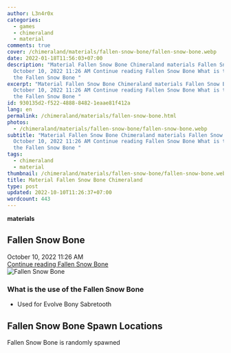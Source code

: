 ```yaml
---
author: L3n4r0x
categories:
  - games
  - chimeraland
  - material
comments: true
cover: /chimeraland/materials/fallen-snow-bone/fallen-snow-bone.webp
date: 2022-01-18T11:56:03+07:00
description: "Material Fallen Snow Bone Chimeraland materials Fallen Snow Bone
  October 10, 2022 11:26 AM Continue reading Fallen Snow Bone What is the use of
  the Fallen Snow Bone "
excerpt: "Material Fallen Snow Bone Chimeraland materials Fallen Snow Bone
  October 10, 2022 11:26 AM Continue reading Fallen Snow Bone What is the use of
  the Fallen Snow Bone "
id: 930135d2-f522-4888-8482-1eaae81f412a
lang: en
permalink: /chimeraland/materials/fallen-snow-bone.html
photos:
  - /chimeraland/materials/fallen-snow-bone/fallen-snow-bone.webp
subtitle: "Material Fallen Snow Bone Chimeraland materials Fallen Snow Bone
  October 10, 2022 11:26 AM Continue reading Fallen Snow Bone What is the use of
  the Fallen Snow Bone "
tags:
  - chimeraland
  - material
thumbnail: /chimeraland/materials/fallen-snow-bone/fallen-snow-bone.webp
title: Material Fallen Snow Bone Chimeraland
type: post
updated: 2022-10-10T11:26:37+07:00
wordcount: 443
---
```


<link
  rel="stylesheet"
  href="https://rawcdn.githack.com/dimaslanjaka/Web-Manajemen/870a349/css/bootstrap-5-3-0-alpha3-wrapper.css"
/>
<section id="bootstrap-wrapper">
  <div data-bs-theme="dark">
    <div
      class="row g-0 border rounded overflow-hidden flex-md-row mb-4 shadow-sm position-relative bg-dark text-light"
    >
      <div class="col p-4 d-flex flex-column position-static">
        <strong class="d-inline-block mb-2 text-success">materials</strong>
        <h2 class="mb-0">Fallen Snow Bone</h2>
        <div class="mb-1 text-muted">October 10, 2022 11:26 AM</div>
        <a
          href="/chimeraland/materials/fallen-snow-bone.html"
          class="stretched-link d-none text-primary"
          >Continue reading Fallen Snow Bone</a
        >
      </div>
      <div class="col-auto d-none d-md-block d-lg-block">
        <img
          src="https://www.webmanajemen.com/chimeraland/materials/fallen-snow-bone/fallen-snow-bone.webp"
          alt="Fallen Snow Bone"
        />
      </div>
    </div>
    <div class="row">
      <div class="col-lg-6 col-12 mb-2">
        <div class="card">
          <div class="card-body">
            <h3 class="card-title">What is the use of the Fallen Snow Bone</h3>
            <div class="card-text">
              <ul>
                <li>Used for Evolve Bony Sabretooth</li>
              </ul>
            </div>
          </div>
        </div>
      </div>
      <div class="col-lg-6 col-12 mb-2"></div>
      <div class="col-12 mb-2">
        <h2>Fallen Snow Bone Spawn Locations</h2>
        <p>Fallen Snow Bone is randomly spawned</p>
      </div>
    </div>
  </div>
</section>